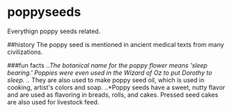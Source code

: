 # poppyseeds
Everythign poppy seeds related.

##history
The poppy seed is mentioned in ancient medical texts from many civilizations.

###fun facts
..*The botanical name for the poppy flower means 'sleep bearing.'  Poppies were even used in the Wizard of Oz to put Dorothy to sleep. 
..* They are also used to make poppy seed oil, which is used in cooking, artist's colors and soap.
..*Poppy seeds have a sweet, nutty flavor and are used as flavoring in breads, rolls, and cakes. Pressed seed cakes are also used for livestock feed.


